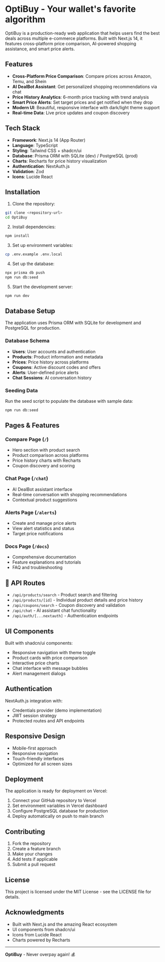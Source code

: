 # OptiBuy - Your wallet's favorite algorithm

OptiBuy is a production-ready web application that helps users find the best deals across multiple e-commerce platforms. Built with Next.js 14, it features cross-platform price comparison, AI-powered shopping assistance, and smart price alerts.

## Features

- **Cross-Platform Price Comparison**: Compare prices across Amazon, Temu, and Shein
- **AI DealBot Assistant**: Get personalized shopping recommendations via chat
- **Price History Analytics**: 6-month price tracking with trend analysis
- **Smart Price Alerts**: Set target prices and get notified when they drop
- **Modern UI**: Beautiful, responsive interface with dark/light theme support
- **Real-time Data**: Live price updates and coupon discovery

## Tech Stack

- **Framework**: Next.js 14 (App Router)
- **Language**: TypeScript
- **Styling**: Tailwind CSS + shadcn/ui
- **Database**: Prisma ORM with SQLite (dev) / PostgreSQL (prod)
- **Charts**: Recharts for price history visualization
- **Authentication**: NextAuth.js
- **Validation**: Zod
- **Icons**: Lucide React

## Installation

1. Clone the repository:
```bash
git clone <repository-url>
cd OptiBuy
```

2. Install dependencies:
```bash
npm install
```

3. Set up environment variables:
```bash
cp .env.example .env.local
```

4. Set up the database:
```bash
npx prisma db push
npm run db:seed
```

5. Start the development server:
```bash
npm run dev
```

## Database Setup

The application uses Prisma ORM with SQLite for development and PostgreSQL for production.

### Database Schema

- **Users**: User accounts and authentication
- **Products**: Product information and metadata
- **Prices**: Price history across platforms
- **Coupons**: Active discount codes and offers
- **Alerts**: User-defined price alerts
- **Chat Sessions**: AI conversation history

### Seeding Data

Run the seed script to populate the database with sample data:

```bash
npm run db:seed
```

## Pages & Features

### Compare Page (`/`)
- Hero section with product search
- Product comparison across platforms
- Price history charts with Recharts
- Coupon discovery and scoring

### Chat Page (`/chat`)
- AI DealBot assistant interface
- Real-time conversation with shopping recommendations
- Contextual product suggestions

### Alerts Page (`/alerts`)
- Create and manage price alerts
- View alert statistics and status
- Target price notifications

### Docs Page (`/docs`)
- Comprehensive documentation
- Feature explanations and tutorials
- FAQ and troubleshooting

## 🔧 API Routes

- `/api/products/search` - Product search and filtering
- `/api/products/[id]` - Individual product details and price history
- `/api/coupons/search` - Coupon discovery and validation
- `/api/chat` - AI assistant chat functionality
- `/api/auth/[...nextauth]` - Authentication endpoints

## UI Components

Built with shadcn/ui components:
- Responsive navigation with theme toggle
- Product cards with price comparison
- Interactive price charts
- Chat interface with message bubbles
- Alert management dialogs

## Authentication

NextAuth.js integration with:
- Credentials provider (demo implementation)
- JWT session strategy
- Protected routes and API endpoints

## Responsive Design

- Mobile-first approach
- Responsive navigation
- Touch-friendly interfaces
- Optimized for all screen sizes

## Deployment

The application is ready for deployment on Vercel:

1. Connect your GitHub repository to Vercel
2. Set environment variables in Vercel dashboard
3. Configure PostgreSQL database for production
4. Deploy automatically on push to main branch

## Contributing

1. Fork the repository
2. Create a feature branch
3. Make your changes
4. Add tests if applicable
5. Submit a pull request

## License

This project is licensed under the MIT License - see the LICENSE file for details.

## Acknowledgments

- Built with Next.js and the amazing React ecosystem
- UI components from shadcn/ui
- Icons from Lucide React
- Charts powered by Recharts

---

**OptiBuy** - Never overpay again! 💰
